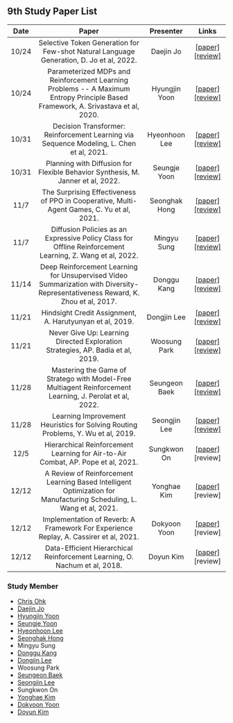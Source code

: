 ## 9th Study Paper List

Date | Paper | Presenter | Links
:---: | :---: | :---: | :---:
10/24 | Selective Token Generation for Few-shot Natural Language Generation, D. Jo et al, 2022. | Daejin Jo | [[paper]](https://arxiv.org/abs/2209.08206) [[review]](./221024%20-%20Selective%20Token%20Generation%20for%20Few-shot%20Natural%20Language%20Generation%2C%20D.%20Jo%20et%20al%2C%202022.pdf)
10/24 | Parameterized MDPs and Reinforcement Learning Problems -- A Maximum Entropy Principle Based Framework, A. Srivastava et al, 2020. | Hyungjin Yoon | [[paper]](https://arxiv.org/abs/2006.09646) [[review]](./221024%20-%20Parameterized%20MDPs%20and%20Reinforcement%20Learning%20Problems%20--%20A%20Maximum%20Entropy%20Principle%20Based%20Framework%2C%20A.%20Srivastava%20et%20al%2C%202020.pdf)
10/31 | Decision Transformer: Reinforcement Learning via Sequence Modeling, L. Chen et al, 2021. | Hyeonhoon Lee | [[paper]](https://arxiv.org/abs/2106.01345) [[review]](./221031%20-%20Decision%20Transformer%2C%20Reinforcement%20Learning%20via%20Sequence%20Modeling%2C%20L.%20Chen%20et%20al%2C%202021.pdf)
10/31 | Planning with Diffusion for Flexible Behavior Synthesis, M. Janner et al, 2022. | Seungje Yoon | [[paper]](https://arxiv.org/abs/2205.09991) [[review]](./221031%20-%20Planning%20with%20Diffusion%20for%20Flexible%20Behavior%20Synthesis%2C%20M.%20Janner%20et%20al%2C%202022.pdf)
11/7 | The Surprising Effectiveness of PPO in Cooperative, Multi-Agent Games, C. Yu et al, 2021. | Seonghak Hong | [[paper]](https://arxiv.org/abs/2103.01955) [[review]](./221107%20-%20The%20Surprising%20Effectiveness%20of%20PPO%20in%20Cooperative%2C%20Multi-Agent%20Games%2C%20C.%20Yu%20et%20al%2C%202021.pdf)
11/7 | Diffusion Policies as an Expressive Policy Class for Offline Reinforcement Learning, Z. Wang et al, 2022. | Mingyu Sung | [[paper]](https://arxiv.org/abs/2208.06193) [[review]](./221107%20-%20Diffusion%20Policies%20as%20an%20Expressive%20Policy%20Class%20for%20Offline%20Reinforcement%20Learning%2C%20Z.%20Wang%20et%20al%2C%202022.pdf)
11/14 | Deep Reinforcement Learning for Unsupervised Video Summarization with Diversity-Representativeness Reward, K. Zhou et al, 2017. | Donggu Kang | [[paper]](https://arxiv.org/abs/1801.00054) [[review]](./221114%20-%20Deep%20Reinforcement%20Learning%20for%20Unsupervised%20Video%20Summarization%20with%20Diversity-Representativeness%20Reward%2C%20K.%20Zhou%20et%20al%2C%202017.pdf)
11/21 | Hindsight Credit Assignment, A. Harutyunyan et al, 2019. | Dongjin Lee | [[paper]](https://arxiv.org/abs/1912.02503) [[review]](./221121%20-%20Hindsight%20Credit%20Assignment%2C%20A.%20Harutyunyan%20et%20al%2C%202019.pdf)
11/21 | Never Give Up: Learning Directed Exploration Strategies, AP. Badia et al, 2019. | Woosung Park | [[paper]](https://arxiv.org/abs/2002.06038) [[review]](./221121%20-%20Never%20Give%20Up%2C%20Learning%20Directed%20Exploration%20Strategies%2C%20AP.%20Badia%20et%20al%2C%202019.pdf)
11/28 | Mastering the Game of Stratego with Model-Free Multiagent Reinforcement Learning, J. Perolat et al, 2022. | Seungeon Baek | [[paper]](https://arxiv.org/abs/2206.15378) [[review]](./221128%20-%20Mastering%20the%20Game%20of%20Stratego%20with%20Model-Free%20Multiagent%20Reinforcement%20Learning%2C%20J.%20Perolat%20et%20al%2C%202022.pdf)
11/28 | Learning Improvement Heuristics for Solving Routing Problems, Y. Wu et al, 2019. | Seongjin Lee | [[paper]](https://arxiv.org/abs/1912.05784) [[review]](./221128%20-%20Learning%20Improvement%20Heuristics%20for%20Solving%20Routing%20Problems%2C%20Y.%20Wu%20et%20al%2C%202019.pdf)
12/5 | Hierarchical Reinforcement Learning for Air-to-Air Combat, AP. Pope et al, 2021. | Sungkwon On | [[paper]](https://arxiv.org/abs/2105.00990) [review]
12/12 | A Review of Reinforcement Learning Based Intelligent Optimization for Manufacturing Scheduling, L. Wang et al, 2021. | Yonghae Kim | [[paper]](https://ieeexplore.ieee.org/document/9673698) [review]
12/12 | Implementation of Reverb: A Framework For Experience Replay, A. Cassirer et al, 2021. | Dokyoon Yoon | [[paper]](https://arxiv.org/abs/2102.04736) [review]
12/12 | Data-Efficient Hierarchical Reinforcement Learning, O. Nachum et al, 2018. | Doyun Kim | [[paper]](https://arxiv.org/abs/1805.08296) [review]

### Study Member

* [Chris Ohk](https://github.com/utilForever)
* [Daejin Jo](https://github.com/twidddj)
* [Hyungjin Yoon](https://github.com/stargaze221)
* [Seungje Yoon](https://github.com/sjYoondeltar)
* [Hyeonhoon Lee](https://github.com/HyeonhoonLee)
* [Seonghak Hong](https://github.com/hong-sh)
* Mingyu Sung
* [Donggu Kang](https://github.com/HERIUN)
* [Dongjin Lee](https://github.com/HiddenBeginner)
* Woosung Park
* [Seungeon Baek](https://github.com/SeungeonBaek)
* [Seongjin Lee](https://github.com/S2eongjin)
* Sungkwon On
* [Yonghae Kim](https://github.com/MarinePrivate)
* [Dokyoon Yoon](https://github.com/leeloolee)
* [Doyun Kim](https://github.com/qelloman)
